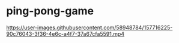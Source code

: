 # ping-pong-game


https://user-images.githubusercontent.com/58948784/157716225-90c76043-3f36-4e6c-a4f7-37a67cfa5591.mp4
